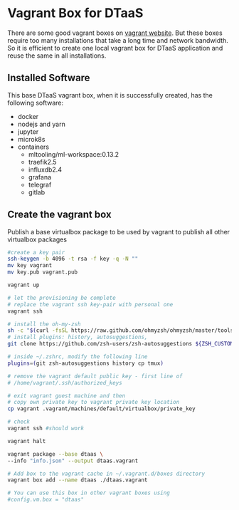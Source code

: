 # Vagrant Box for DTaaS

There are some good vagrant boxes on
[vagrant website](https://app.vagrantup.com/boxes/search).
But these boxes require too many installations that take a
long time and network bandwidth. So it is efficient to
create one local vagrant box for DTaaS application and reuse
the same in all installations.

## Installed Software

This base DTaaS vagrant box, when it is successfully created, has the following software:

* docker
* nodejs and yarn
* jupyter
* microk8s
* containers
  * mltooling/ml-workspace:0.13.2
  * traefik2.5
  * influxdb2.4
  * grafana
  * telegraf
  * gitlab

## Create the vagrant box

Publish a base virtualbox package to be used by
vagrant to publish all other virtualbox packages

```bash
#create a key pair
ssh-keygen -b 4096 -t rsa -f key -q -N ""
mv key vagrant
mv key.pub vagrant.pub

vagrant up

# let the provisioning be complete
# replace the vagrant ssh key-pair with personal one
vagrant ssh

# install the oh-my-zsh
sh -c "$(curl -fsSL https://raw.github.com/ohmyzsh/ohmyzsh/master/tools/install.sh)"
# install plugins: history, autosuggestions,
git clone https://github.com/zsh-users/zsh-autosuggestions ${ZSH_CUSTOM:-~/.oh-my-zsh/custom}/plugins/zsh-autosuggestions

# inside ~/.zshrc, modify the following line
plugins=(git zsh-autosuggestions history cp tmux)

# remove the vagrant default public key - first line of
# /home/vagrant/.ssh/authorized_keys

# exit vagrant guest machine and then
# copy own private key to vagrant private key location
cp vagrant .vagrant/machines/default/virtualbox/private_key

# check
vagrant ssh #should work

vagrant halt

vagrant package --base dtaas \
--info "info.json" --output dtaas.vagrant

# Add box to the vagrant cache in ~/.vagrant.d/boxes directory
vagrant box add --name dtaas ./dtaas.vagrant

# You can use this box in other vagrant boxes using
#config.vm.box = "dtaas"
```
